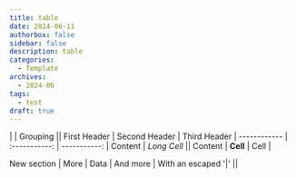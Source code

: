 ```yaml
---
title: table
date: 2024-06-11
authorbox: false
sidebar: false
description: table
categories:
  - Template
archives:
  - 2024-06
tags:
  - test
draft: true
---
```


|             |          Grouping           ||
First Header  | Second Header | Third Header |
 ------------ | :-----------: | -----------: |
Content       |          *Long Cell*        ||
Content       |   **Cell**    |         Cell |

New section   |     More      |         Data |
And more      | With an escaped '\|'         ||



